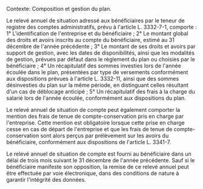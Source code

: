Contexte: Composition et gestion du plan.

Le relevé annuel de situation adressé aux bénéficiaires par le teneur de registre des comptes administratifs, prévu à l'article L. 3332-7-1, comporte : 1° L'identification de l'entreprise et du bénéficiaire ; 2° Le montant global des droits et avoirs inscrits au compte du bénéficiaire, estimé au 31 décembre de l'année précédente ; 3° Le montant de ses droits et avoirs par support de gestion, avec les dates de disponibilités, ainsi que les modalités de gestion, prévues par défaut dans le règlement du plan ou choisies par le bénéficiaire ; 4° Un récapitulatif des sommes investies lors de l'année écoulée dans le plan, présentées par type de versements conformément aux dispositions prévues à l'article L. 3332-11, ainsi que des sommes désinvesties du plan sur la même période, en distinguant celles résultant d'un cas de déblocage anticipé ; 5° Un récapitulatif des frais à la charge du salarié lors de l'année écoulée, conformément aux dispositions du plan.

Le relevé annuel de situation de compte peut également comporter la mention des frais de tenue de compte-conservation pris en charge par l'entreprise. Cette mention est obligatoire lorsque cette prise en charge cesse en cas de départ de l'entreprise et que les frais de tenue de compte-conservation sont alors perçus par prélèvement sur les avoirs du bénéficiaire, conformément aux dispositions de l'article L. 3341-7.

Le relevé annuel de situation de compte est fourni au bénéficiaire dans un délai de trois mois suivant le 31 décembre de l'année précédente. Sauf si le bénéficiaire manifeste son opposition, la remise de ce relevé annuel peut être effectuée par voie électronique, dans des conditions de nature à garantir l'intégrité des données.